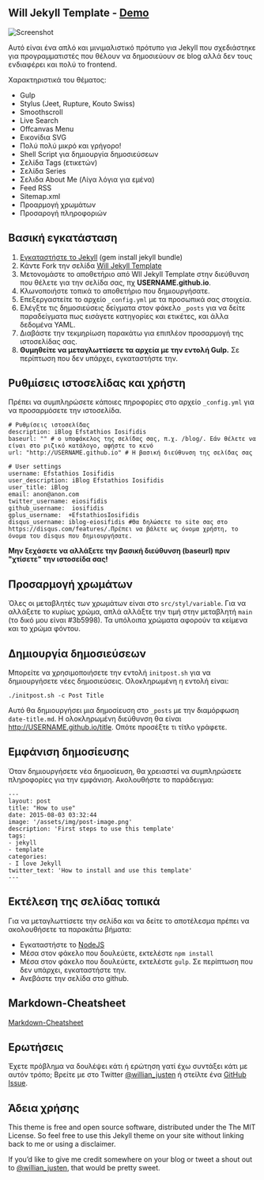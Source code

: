 ## Will Jekyll Template - [Demo](http://willianjusten.com.br/will-jekyll-template)

![Screenshot](screenshot.png)

Αυτό είναι ένα απλό και μινιμαλιστικό πρότυπο για Jekyll που σχεδιάστηκε για προγραμματιστές που θέλουν να δημοσιεύουν σε blog αλλά δεν τους ενδιαφέρει και πολύ το frontend.

Χαρακτηριστικά του θέματος:

- Gulp
- Stylus (Jeet, Rupture, Kouto Swiss)
- Smoothscroll
- Live Search
- Offcanvas Menu
- Εικονίδια SVG
- Πολύ πολύ μικρό και γρήγορο!
- Shell Script για δημιουργία δημοσιεύσεων
- Σελίδα Tags (ετικετών)
- Σελίδα Series
- Σελιδα About Me (Λίγα λόγια για εμένα)
- Feed RSS
- Sitemap.xml
- Προαρμογή χρωμάτων
- Προσαρογή πληροφοριών

## Βασική εγκατάσταση

1. [Εγκαταστήστε το Jekyll](http://jekyllrb.com) (gem install jekyll bundle)
2. Κάντε Fork την σελίδα [Will Jekyll Template](https://github.com/willianjusten/will-jekyll-template/fork)
3. Μετονομάστε το αποθετήριο από Wll Jekyll Template στην διεύθυνση που θέλετε για την σελίδα σας, πχ **USERNAME.github.io**.
4. Κλωνοποιήστε τοπικά το αποθετήριο που δημιουργήσατε.
5. Επεξεργαστείτε το αρχείο `_config.yml` με τα προσωπικά σας στοιχεία.
6. Ελέγξτε τις δημοσιεύσεις δείγματα στον φάκελο `_posts` για να δείτε παραδείγματα πως εισάγετε κατηγορίες και ετικέτες, και άλλα δεδομένα YAML.
7. Διαβάστε την τεκμηρίωση παρακάτω για επιπλέον προσαρμογή της ιστοσελίδας σας.
8. **Θυμηθείτε να μεταγλωττίσετε τα αρχεία με την εντολή Gulp.** Σε περίπτωση που δεν υπάρχει, εγκαταστήστε την.

## Ρυθμίσεις ιστοσελίδας και χρήστη

Πρέπει να συμπληρώσετε κάποιες πηροφορίες στο αρχείο `_config.yml` για να προσαρμόσετε την ιστοσελίδα.

```
# Ρυθμίσεις ιστοσελίδας
description: iBlog Efstathios Iosifidis
baseurl: "" # ο υποφάκελος της σελίδας σας, π.χ. /blog/. Εάν θέλετε να είναι στο ριζικό κατάλογο, αφήστε το κενό 
url: "http://USERNAME.github.io" # Η βασική διεύθυνση της σελίδας σας 

# User settings
username: Efstathios Iosifidis
user_description: iBlog Efstathios Iosifidis
user_title: iBlog
email: anon@anon.com
twitter_username: eiosifidis
github_username:  iosifidis
gplus_username:  +EfstathiosIosifidis
disqus_username: iblog-eiosifidis #Θα δηλώσετε το site σας στο https://disqus.com/features/.Πρέπει να βάλετε ως όνομα χρήστη, το όνομα του disqus που δημιουργήσατε.
```

**Μην ξεχάσετε να αλλάξετε την βασική διεύθυνση (baseurl) πριν "χτίσετε" την ιστοσείδα σας!**

## Προσαρμογή χρωμάτων

Όλες οι μεταβλητές των χρωμάτων είναι στο `src/styl/variable`. Για να αλλάξετε το κυρίως χρώμα, απλά αλλάξτε την τιμή στην μεταβλητή `main` (το δικό μου είναι #3b5998). Τα υπόλοιπα χρώματα αφορούν τα κείμενα και το χρώμα φόντου.

## Δημιουργία δημοσιεύσεων

Μπορείτε να χρησιμοποιήσετε την εντολή `initpost.sh` για να δημιουργήσετε νέες δημοσιεύσεις. Ολοκληρωμένη η εντολή είναι:

```
./initpost.sh -c Post Title
```

Αυτό θα δημιουργήσει μια δημοσίευση στο `_posts` με την διαμόρφωση `date-title.md`. Η ολοκληρωμένη διεύθυνση θα είναι http://USERNAME.github.io/title. Οπότε προσέξτε τι τίτλο γράφετε.

## Εμφάνιση δημοσίευσης 

Όταν δημιουργήσετε νέα δημοσίευση, θα χρειαστεί να συμπληρώσετε πληροφορίες για την εμφάνιση. Ακολουθήστε το παράδειγμα:

```
---
layout: post
title: "How to use"
date: 2015-08-03 03:32:44
image: '/assets/img/post-image.png'
description: 'First steps to use this template'
tags:
- jekyll 
- template 
categories:
- I love Jekyll
twitter_text: 'How to install and use this template'
---
```

## Εκτέλεση της σελίδας τοπικά

Για να μεταγλωττίσετε την σελίδα και να δείτε το αποτέλεσμα πρέπει να ακολουθήσετε τα παρακάτω βήματα:

- Εγκαταστήστε το [NodeJS](https://nodejs.org/)
- Μέσα στον φάκελο που δουλεύετε, εκτελέστε `npm install` 
- Μέσα στον φάκελο που δουλεύετε, εκτελέστε `gulp`. Σε περίπτωση που δεν υπάρχει, εγκαταστήστε την.
- Ανεβάστε την σελίδα στο github.


## Markdown-Cheatsheet
[Markdown-Cheatsheet](https://github.com/adam-p/markdown-here/wiki/Markdown-Cheatsheet)

## Ερωτήσεις

Έχετε πρόβλημα να δουλέψει κάτι ή ερώτηση γατί έχω συντάξει κάτι με αυτόν τρόπο; Βρείτε με στο Twitter [@willian_justen](https://twitter.com/willian_justen) ή στείλτε ένα [GitHub Issue](https://github.com/willianjusten/will-jekyll-template/issues/new).

## Άδεια χρήσης

This theme is free and open source software, distributed under the The MIT License. So feel free to use this Jekyll theme on your site without linking back to me or using a disclaimer.

If you’d like to give me credit somewhere on your blog or tweet a shout out to [@willian_justen](https://twitter.com/willian_justen), that would be pretty sweet.




